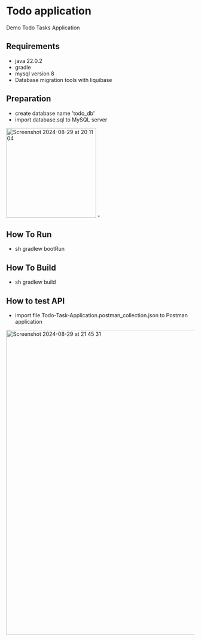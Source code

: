 # Todo application
Demo Todo Tasks Application 

## Requirements 
- java 22.0.2 
- gradle
- mysql version 8
- Database migration tools with liquibase

## Preparation
- create database name 'todo_db'
- import database.sql to MySQL server
<img width="240" alt="Screenshot 2024-08-29 at 20 11 04" src="https://github.com/user-attachments/assets/e942b72a-501b-4c19-9d72-27d3423daa85">
- 


## How To Run
- sh gradlew bootRun

## How To Build
- sh gradlew build

## How to test API 
- import file Todo-Task-Application.postman_collection.json to Postman application


<img width="815" alt="Screenshot 2024-08-29 at 21 45 31" src="https://github.com/user-attachments/assets/8c390a4c-739e-401d-9cdd-14f439d249ad">

